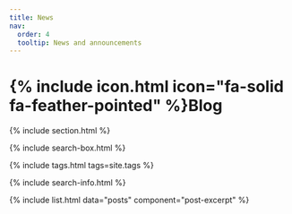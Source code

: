 ```yaml
---
title: News
nav:
  order: 4
  tooltip: News and announcements
---
```


# {% include icon.html icon="fa-solid fa-feather-pointed" %}Blog



{% include section.html %}

{% include search-box.html %}

{% include tags.html tags=site.tags %}

{% include search-info.html %}

{% include list.html data="posts" component="post-excerpt" %}
